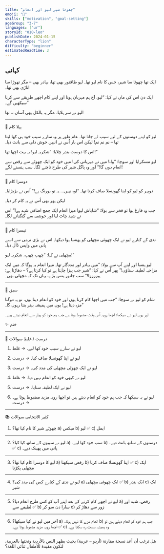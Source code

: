 ```yaml
---
title: "چھوٹا شیر لیو اور انعام"
emoji: "🦁"
skills: ["motivation", "goal-setting"]
ageGroup: "3-7"
languages: ["ur"]
storyId: "010-leo"
publishDate: 2024-01-15
characterType: "lion"
difficulty: "beginner"
estimatedReadTime: 3
---
```


## کہانی


ایک تھا چھوٹا سا شیر، جس کا نام لیو تھا۔
لیو طاقتور بھی تھا، بہادر بھی – مگر تھوڑا سا اناڑی بھی تھا۔

ایک دن اس کی ماں نے کہا:
“لیو، آج ہم مہربان ہونا اور اپنے کام اچھے طریقے سے کرنا سیکھیں گے۔”

لیو نے سر ہلایا۔ مگر یہ بالکل بھی آسان نہ تھا!

---

🍎 پہلا کام

لیو کو اپنے دوستوں کے لیے سیب لے جانا تھا۔
عام طور پر وہ سارے سیب خود ہی کھا لیتا تھا – نم نم نم!
لیکن اس بار اُس نے انہیں خوش دلی سے بانٹ دیا۔

اس کا دوست بندر چلایا:
“شکریہ لیو! یہ بہت اچھا تھا!”

لیو مسکرایا اور سوچا:
“واہ! میں نے مہربانی کی! میں خود کو ایک چھوٹے سے رقص سے انعام دوں گا!”
اور وہ پاگل شیر کی طرح ناچنے لگا۔ سب ہنسنے لگے!

---

🧹 دوسرا کام

دوپہر کو لیو کو اپنا گھونسلا صاف کرنا تھا۔
“اوہ نہیں… یہ تو بورنگ ہے!” اُس نے بڑبڑایا۔

لیکن پھر بھی اُس نے یہ کام کر دیا۔

جب وہ فارغ ہوا تو فخر سے بولا:
“شاباش لیو! میرا انعام ایک چمچ اضافی شہد ہے!”
اس نے شہد چاٹ لیا اور خوشی سے گنگنانے لگا۔

---

🐠 تیسرا کام

ندی کے کنارے لیو نے ایک چھوٹی مچھلی کو پھنسا ہوا دیکھا۔
اس نے بڑی نرمی سے اسے پانی میں واپس ڈال دیا۔

مچھلی نے کہا:
“چھپ چھپ، شکریہ لیو!”

لیو ہنسا اور اپنے آپ سے بولا:
“میں بہادر اور مددگار تھا۔ میرا انعام یہ ہوگا کہ میں ایک مزاحیہ لطیفہ سناؤں!”
پھر اُس نے کہا: “شیر جب پیزا چاہتا ہے تو کیا کرتا ہے؟ – دھاڑتا ہے: پیززززا!”
سب جانور ہنس پڑے، یہاں تک کہ مچھلی بھی۔

---

🌟 سبق

شام کو لیو نے سوچا:
“جب میں اچھا کام کرتا ہوں اور خود کو انعام دیتا ہوں، تو یہ دوگنا مزہ دیتا ہے!
یوں میں ہمیشہ بہتر بنتا رہوں گا۔”

اور یوں لیو نے سیکھا:
اچھا رویہ اُس وقت مضبوط ہوتا ہے جب ہم خود کو پیار سے انعام دیتے ہیں۔

✨ ختم

---

📝 درست / غلط سوالات

1. لیو نے سارے سیب خود کھا لیے۔ → غلط

2. لیو نے اپنا گھونسلا صاف کیا۔ → درست

3. لیو نے ایک چھوٹی مچھلی کی مدد کی۔ → درست

4. لیو نے کبھی خود کو انعام نہیں دیا۔ → غلط

5. لیو نے ایک لطیفہ سنایا۔ → درست

6. لیو نے یہ سیکھا کہ جب ہم خود کو انعام دیتے ہیں تو اچھا رویہ مزید مضبوط ہوتا ہے۔ → درست

---

📚 کثیر الانتخابی سوالات

1. چھوٹے شیر کا نام کیا تھا؟
a) میکس
b) لیو ✅
c) ایمل

---

2. لیو نے سیبوں کے ساتھ کیا کیا؟
a) سب خود کھا لیے۔
b) دوستوں کے ساتھ بانٹ دیے۔ ✅
c) پانی میں پھینک دیے۔

---

3. لیو کا دوسرا کام کیا تھا؟
a) رقص سیکھنا
b) اپنا گھونسلا صاف کرنا ✅
c) ایک مچھلی پکڑنا

---

4. لیو نے ندی کے کنارے کس کی مدد کی؟
a) ایک چھوٹی مچھلی ✅
b) ایک بندر
c) ایک شیر

---

5. لیو نے اچھے کام کرنے کے بعد اپنے آپ کو کس طرح انعام دیا؟
a) رقص، شہد اور لطیفے سے ✅
b) سارا دن سو کر
c) زور سے دھاڑ کر

---

6. آخر میں لیو نے کیا سیکھا؟
a) انعام مزے کا نہیں ہوتا۔
b) جب ہم خود کو انعام دیتے ہیں تو اچھا رویہ مزید مضبوط ہوتا ہے۔ ✅
c) وہ ہمیشہ سست رہ سکتا ہے۔

---

هل ترغب أن أعد نسخة مقارنة (أردو – عربية) بحيث يظهر النص بالأردية وتحتها بالعربية، لتكون مفيدة للأطفال ثنائي اللغة؟
